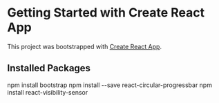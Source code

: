 # Getting Started with Create React App

This project was bootstrapped with [Create React App](https://github.com/facebook/create-react-app).

## Installed Packages

npm install bootstrap
npm install --save react-circular-progressbar
npm install react-visibility-sensor